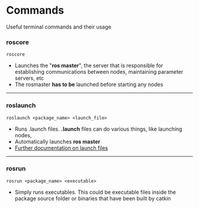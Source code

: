 # Commands

Useful terminal commands and their usage

### roscore

```roscore```

- Launches the "**ros master**", the server that is responsible for establishing communications between nodes, maintaining parameter servers, etc
- The rosmaster **has to be** launched before starting any nodes

---
### roslaunch

```roslaunch <package_name> <launch_file>```

- Runs .launch files. **.launch** files can do various things, like launching nodes,
- Automatically launches **ros master**
- [Further documentation on launch files](Launchfiles.md)

---
### rosrun

```rosrun <package_name> <executable>```

- Simply runs executables. This could be executable files inside the package source folder or binaries that have been built by catkin
